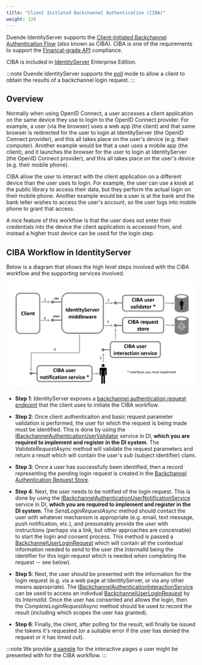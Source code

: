```yaml
---
title: "Client Initiated Backchannel Authentication (CIBA)"
weight: 120
---
```


Duende IdentityServer supports the [Client-Initiated Backchannel Authentication Flow](https://openid.net/specs/openid-client-initiated-backchannel-authentication-core-1_0.html) (also known as CIBA).
CIBA is one of the requirements to support the [Financal-grade API](https://openid.net/wg/fapi/) compliance. 

CIBA is included in [IdentityServer](https://duendesoftware.com/products/identityserver) Enterprise Edition.

:::note
Duende IdentityServer supports the [*poll*](https://openid.net/specs/openid-client-initiated-backchannel-authentication-core-1_0.html#rfc.section.5) mode to allow a client to obtain the results of a backchannel login request.
:::

## Overview

Normally when using OpenID Connect, a user accesses a client application on the same device they use to login to the OpenID Connect provider.
For example, a user (via the browser) uses a web app (the client) and that same browser is redirected for the user to login at IdentityServer (the OpenID Connect provider), and this all takes place on the user's device (e.g. their computer). Another example would be that a user uses a mobile app (the client), and it launches the browser for the user to login at IdentityServer (the OpenID Connect provider), and this all takes place on the user's device (e.g. their mobile phone).

CIBA allow the user to interact with the client application on a different device than the user uses to login.
For example, the user can use a kiosk at the public library to access their data, but they perform the actual login on their mobile phone. Another example would be a user is at the bank and the bank teller wishes to access the user's account, so the user logs into mobile phone to grant that access.

A nice feature of this workflow is that the user does not enter their credentials into the device the client application is accessed from, and instead a higher trust device can be used for the login step.

## CIBA Workflow in IdentityServer

Below is a diagram that shows the high level steps involved with the CIBA workflow and the supporting services involved.

![](images/ciba.png?height=30pc)


* **Step 1**: IdentityServer exposes a [backchannel authentication request endpoint](/identityserver/v6/reference/endpoints/ciba) that the client uses to initiate the CIBA workflow.

* **Step 2**: Once client authentication and basic request parameter validation is performed, the user for which the request is being made must be identified.
This is done by using the [IBackchannelAuthenticationUserValidator](/identityserver/v6/reference/validators/ciba_user_validator) service in DI, **which you are required to implement and register in the DI system**.
The *ValidateRequestAsync* method will validate the request parameters and return a result which will contain the user's *sub* (subject identifier) claim.

* **Step 3**: Once a user has successfully been identified, then a record representing the pending login request is created in the [Backchannel Authentication Request Store](/identityserver/v6/reference/stores/backchannel_auth_request_store).

* **Step 4**: Next, the user needs to be notified of the login request. This is done by using the [IBackchannelAuthenticationUserNotificationService](/identityserver/v6/reference/services/ciba_user_notification) service in DI, **which you are required to implement and register in the DI system**.
The *SendLoginRequestAsync* method should contact the user with whatever mechanism is appropriate (e.g. email, text message, push notification, etc.), and presumably provide the user with instructions (perhaps via a link, but other approaches are conceivable) to start the login and consent process. 
This method is passed a [BackchannelUserLoginRequest](/identityserver/v6/reference/models/ciba_login_request) which will contain all the contextual information needed to send to the user (the *InternalId* being the identifier for this login request which is needed when completing the request -- see below).

* **Step 5**: Next, the user should be presented with the information for the login request (e.g. via a web page at IdentityServer, or via any other means appropriate).
The [IBackchannelAuthenticationInteractionService](/identityserver/v6/reference/services/ciba_interaction_service) can be used to access an indivdual [BackchannelUserLoginRequest](/identityserver/v6/reference/models/ciba_login_request) by its *InternalId*. Once the user has consented and allows the login, then the *CompleteLoginRequestAsync* method should be used to record the result (including which scopes the user has granted).

* **Step 6**: Finally, the client, after polling for the result, will finally be issued the tokens it's requested (or a suitable error if the user has denied the request or it has timed out).

:::note
We provide [a sample](/identityserver/v6/samples/misc#client-initiated-backchannel-login-ciba) for the interactive pages a user might be presented with for the CIBA workflow.
:::
